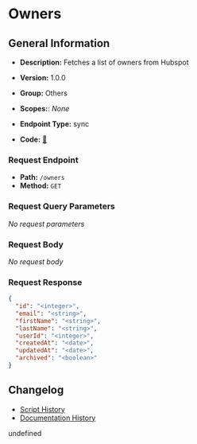 # Owners

## General Information
- **Description:** Fetches a list of owners from Hubspot

- **Version:** 1.0.0
- **Group:** Others
- **Scopes:**: _None_
- **Endpoint Type:** sync
- **Code:** [🔗](https://github.com/NangoHQ/integration-templates/tree/main/integrations/hubspot/syncs/owners.ts)

### Request Endpoint

- **Path:** `/owners`
- **Method:** `GET`

### Request Query Parameters

_No request parameters_

### Request Body

_No request body_

### Request Response

```json
{
  "id": "<integer>",
  "email": "<string>",
  "firstName": "<string>",
  "lastName": "<string>",
  "userId": "<integer>",
  "createdAt": "<date>",
  "updatedAt": "<date>",
  "archived": "<boolean>"
}
```

## Changelog


- [Script History](https://github.com/NangoHQ/integration-templates/commits/main/integrations/hubspot/syncs/owners.ts)
- [Documentation History](https://github.com/NangoHQ/integration-templates/commits/main/integrations/hubspot/syncs/owners.md)

<!-- END  GENERATED CONTENT -->

undefined